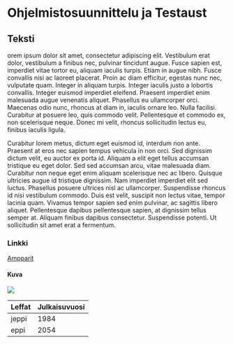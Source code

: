 # Ohjelmistosuunnittelu ja Testaust

## Teksti

orem ipsum dolor sit amet, consectetur adipiscing elit. Vestibulum erat dolor, vestibulum a finibus nec, pulvinar tincidunt augue. Fusce sapien est, imperdiet vitae tortor eu, aliquam iaculis turpis. Etiam in augue nibh. Fusce convallis nisi ac laoreet placerat. Proin ac diam efficitur, egestas nunc nec, vulputate quam. Integer in aliquam turpis. Integer iaculis justo a lobortis convallis. Integer euismod imperdiet eleifend. Praesent imperdiet enim malesuada augue venenatis aliquet. Phasellus eu ullamcorper orci. Maecenas odio nunc, rhoncus at diam in, iaculis ornare leo. Nulla facilisi. Curabitur at posuere leo, quis commodo velit. Pellentesque et commodo ex, non scelerisque neque. Donec mi velit, rhoncus sollicitudin lectus eu, finibus iaculis ligula.

Curabitur lorem metus, dictum eget euismod id, interdum non ante. Praesent at eros nec sapien tempus vehicula in non orci. Sed dignissim dictum velit, eu auctor ex porta id. Aliquam a elit eget tellus accumsan tristique eu eget dolor. Sed sed accumsan arcu, vitae malesuada diam. Curabitur non neque eget enim aliquam scelerisque nec ac libero. Quisque ultricies augue id tristique dignissim. Nam imperdiet imperdiet elit sed luctus. Phasellus posuere ultrices nisl ac ullamcorper. Suspendisse rhoncus id nisi vestibulum commodo. Duis est velit, suscipit non lectus vitae, tempor lacinia quam. Vivamus tempor sapien sed enim pulvinar, ac sagittis libero aliquet. Pellentesque dapibus pellentesque sapien, at dignissim tellus semper at. Aliquam finibus dapibus consectetur. Suspendisse potenti. Ut sollicitudin sit amet erat a fermentum. 

### Linkki

[Ampparit](http://www.ampparit.com/) 

#### Kuva

![](http://www02.oph.fi/etalukio/kuvataide/kurssi1/kuvat/kuva17_1.jpg)

Leffat | Julkaisuvuosi
---|---
jeppi | 1984
eppi | 2054
